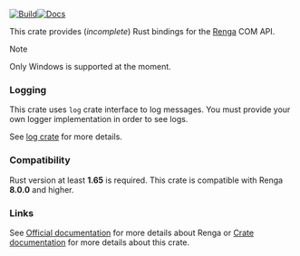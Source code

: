 [![Build](https://github.com/whs31/renga-api-rs/actions/workflows/build.yml/badge.svg)](https://github.com/whs31/renga-api-rs/actions/workflows/build.yml)[![Docs](https://github.com/whs31/renga-api-rs/actions/workflows/docs.yml/badge.svg)](https://github.com/whs31/renga-api-rs/actions/workflows/docs.yml)

This crate provides (*incomplete*) Rust bindings for the [Renga](https://www.rengabim.com) COM API.

> [!NOTE]
> Only Windows is supported at the moment.

### Logging
This crate uses `log` crate interface to log messages.
You must provide your own logger implementation in order to see logs.

See [log crate](https://crates.io/crates/log) for more details.

### Compatibility
Rust version at least **1.65** is required.
This crate is compatible with Renga **8.0.0** and higher.

### Links
See [Official documentation](https://help.rengabim.com/) for more details about Renga or 
[Crate documentation](https://whs31.github.io/renga-api-rs/) for more details about this crate.